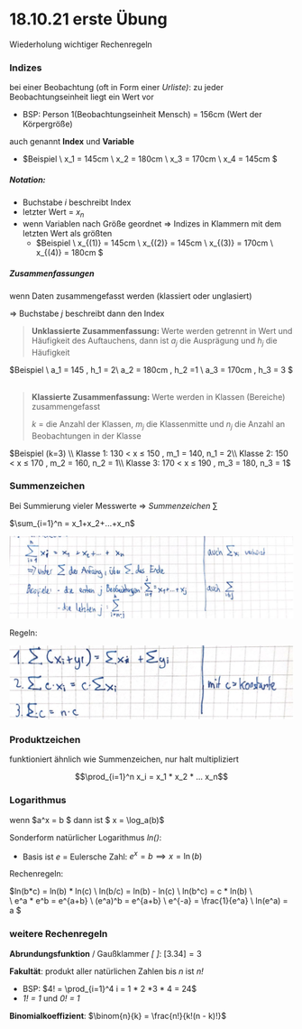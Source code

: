# 18.10.21 erste Übung

Wiederholung wichtiger Rechenregeln



### Indizes

bei einer Beobachtung (oft in Form einer *Urliste)*: zu jeder Beobachtungseinheit liegt ein Wert vor

- BSP: Person 1(Beobachtungseinheit Mensch) = 156cm  (Wert der Körpergröße)



auch genannt **Index** und **Variable** 

- $Beispiel \\
x_1 = 145cm \\
x_2 = 180cm \\
x_3 = 170cm \\
x_4 = 145cm
$

##### Notation:

- Buchstabe *i* beschreibt Index
- letzter Wert = $x_n$
- wenn Variablen nach Größe geordnet => Indizes in Klammern mit dem letzten Wert als größten
    - $Beispiel \\
        x_{(1)} = 145cm \\
        x_{(2)} = 145cm \\
        x_{(3)} = 170cm \\
        x_{(4)} = 180cm
        $



##### Zusammenfassungen

wenn Daten zusammengefasst werden (klassiert oder unglasiert)

=> Buchstabe *j* beschreibt dann den Index

>  **Unklassierte Zusammenfassung:**
Werte werden getrennt in Wert und Häufigkeit des Auftauchens, dann ist
$a_j$ die Ausprägung und
$h_j$ die Häufigkeit

$Beispiel \\
a_1 = 145 , h_1 = 2\\
a_2 = 180cm , h_2 =1 \\
a_3 = 170cm , h_3 = 3 $
​

> **Klassierte Zusammenfassung:**
> Werte werden in Klassen (Bereiche) zusammengefasst
> 
> *k* = die Anzahl der Klassen,
> $m_j$ die Klassenmitte und
> $n_j$ die Anzahl an Beobachtungen in der Klasse

$Beispiel (k=3) \\
Klasse 1: 130 < x ≤ 150 , m_1 = 140, n_1 = 2\\
Klasse 2: 150 < x ≤ 170 , m_2 = 160, n_2 = 1\\
Klasse 3: 170 < x ≤ 190 , m_3 = 180, n_3 = 1$



### Summenzeichen

Bei Summierung vieler Messwerte => *Summenzeichen* $\sum$

$\sum_{i=1}^n = x_1+x_2+...+x_n$

![21-10-20_15-39-14](../images/21-10-20_15-39-14.jpg)

Regeln:

![21-10-20_15-40-27](../images/21-10-20_15-40-27.jpg)



### Produktzeichen

funktioniert ähnlich wie Summenzeichen, nur halt multipliziert

$$\prod_{i=1}^n x_i  = x_1 * x_2 * ... x_n$$



### Logarithmus

wenn $a^x = b $ dann ist $ x = \log_a(b)$ 

Sonderform natürlicher Logarithmus *ln()*: 

- Basis ist *e* = Eulersche Zahl: $e^x = b \implies x = \ln(b)$

Rechenregeln:

$ln(b*c) = ln(b) * ln(c) \\
ln(b/c) = ln(b) - ln(c) \\
ln(b^c) = c * ln(b) \\  
\\
e^a * e^b = e^{a+b} \\
(e^a)^b = e^{a+b} \\
e^{-a} = \frac{1}{e^a} \\
ln(e^a) = a
$



### weitere Rechenregeln

**Abrundungsfunktion** / Gaußklammer *[ ]*: $[3.34] = 3$

**Fakultät**: produkt aller natürlichen Zahlen bis *n* ist *n!* 

- BSP: $4! = \prod_{i=1}^4 i = 1 * 2 *3 * 4 = 24$
- *1! = 1* und *0! = 1*

**Binomialkoeffizient**: $\binom{n}{k} = \frac{n!}{k!(n - k)!}$


